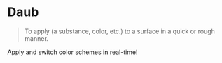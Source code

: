 # Daub

> To apply (a substance, color, etc.) to a surface in a quick or rough manner.

Apply and switch color schemes in real-time!
